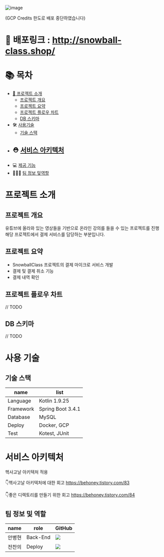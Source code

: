 ![image](https://github.com/user-attachments/assets/b117f955-c2ad-4c75-8211-6fb70710ba64)

(GCP Credits 한도로 배포 중단하였습니다)

# 🚀 배포링크 : http://snowball-class.shop/
# 📚 목차
- [📖 프로젝트 소개](프로젝트-소개)
  - [프로젝트 개요](프로젝트-개요)
  - [프로젝트 요약](프로젝트-요약)
  - [프로젝트 플로우 차트](프로젝트-플로우-차트)
  - [DB 스키마](DB-스키마)
- 🛠️ [사용기술](사용기술)
  - [기술 스택](기술-스택)
- ⛑️ [서비스 아키텍처](서비스-아키텍처)
  - 
- 💻 [제공 기능](#제공-기능)
- 👩‍👧‍👦 [팀 정보 및역할](#팀-정보-및-역할)


# 프로젝트 소개
## 프로젝트 개요
유튜브에 올라와 있는 영상들을 기반으로 온라인 강의를 들을 수 있는 프로젝트를 진행
해당 프로젝트에서 결제 서비스를 담당하는 부분입니다.

## 프로젝트 요약
- SnowballClass 프로젝트의 결제 마이크로 서비스 개발
- 결제 및 결제 취소 기능
- 결제 내역 확인

## 프로젝트 플로우 차트
// TODO

## DB 스키마
// TODO

# 사용 기술
## 기술 스택

| name                 | list                     |
| ---------------------| -------------------------|
| Language             | Kotlin 1.9.25            |
| Framework            | Spring Boot 3.4.1        |
| Database             | MySQL                    |
| Deploy               | Docker, GCP              |
| Test                 | Kotest, JUnit            |

# 서비스 아키텍처
헥사고날 아키텍처 적용

👇헥사고날 아키텍처에 대한 회고
https://behoney.tistory.com/83

👇좋은 디렉토리를 만들기 위한 회고
https://behoney.tistory.com/84

## 팀 정보 및 역할

| name   | role          | GitHub                                                                                                                            |
| ------ | ------------- | --------------------------------------------------------------------------------------------------------------------------------- |
| 안병현 | Back-End     | <a href="https://github.com/bhyunnie"><img src="http://img.shields.io/badge/bhyunnie-655ced?style=social&logo=github"/></a>   |
| 전찬의 | Deploy | <a href="https://github.com/jerry0339"><img src="http://img.shields.io/badge/jerry0339-655ced?style=social&logo=github"/></a> |
